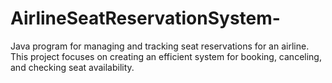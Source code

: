 # AirlineSeatReservationSystem-
Java program for managing and tracking seat reservations for an airline. This project focuses on creating an efficient system for booking, canceling, and checking seat availability.
